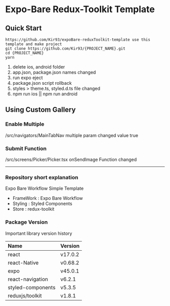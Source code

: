# Expo-Bare Redux-Toolkit Template

## Quick Start

```
https://github.com/Kir93/expoBare-reduxToolkit-template use this template and make project
git clone https://github.com/Kir93/{PROJECT_NAME}.git
cd {PROJECT_NAME}
yarn
```

1. delete ios, android folder
2. app.json, package.json names changed
3. run expo eject
4. package.json script rollback
5. styles > theme.ts, styled.d.ts file changed
6. npm run ios || npm run android

## Using Custom Gallery

### Enable Multiple

/src/navigators/MainTabNav multiple param changed value true

### Submit Function

/src/screens/Picker/Picker.tsx onSendImage Function changed

---

### Repository short explanation

Expo Bare Workflow Simple Template

- FrameWork : Expo Bare Workflow
- Styling : Styled Components
- Store : redux-toolkit

### Package Version

Important library version history

| Name              | Version |
| :---------------- | :------ |
| react             | v17.0.2 |
| react-Native      | v0.68.2 |
| expo              | v45.0.1 |
| react-navigation  | v6.2.1  |
| styled-components | v5.3.5  |
| reduxjs/toolkit   | v1.8.1  |
